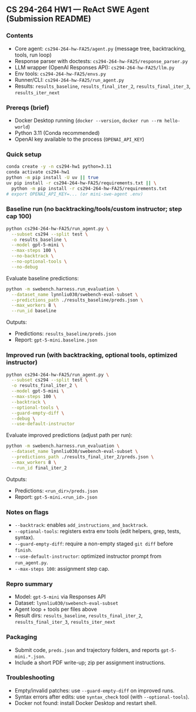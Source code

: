 ## CS 294-264 HW1 — ReAct SWE Agent (Submission README)

### Contents
- Core agent: `cs294-264-hw-FA25/agent.py` (message tree, backtracking, tools, run loop)
- Response parser with doctests: `cs294-264-hw-FA25/response_parser.py`
- LLM wrapper (OpenAI Responses API): `cs294-264-hw-FA25/llm.py`
- Env tools: `cs294-264-hw-FA25/envs.py`
- Runner/CLI: `cs294-264-hw-FA25/run_agent.py`
- Results: `results_baseline`, `results_final_iter_2`, `results_final_iter_3`, `results_iter_next`

### Prereqs (brief)
- Docker Desktop running (`docker --version`, `docker run --rm hello-world`)
- Python 3.11 (Conda recommended)
- OpenAI key available to the process (`OPENAI_API_KEY`)

### Quick setup
```bash
conda create -y -n cs294-hw1 python=3.11
conda activate cs294-hw1
python -m pip install -U uv || true
uv pip install -r cs294-264-hw-FA25/requirements.txt || \
  python -m pip install -r cs294-264-hw-FA25/requirements.txt
# export OPENAI_API_KEY=... (or mini-swe-agent .env)
```

### Baseline run (no backtracking/tools/custom instructor; step cap 100)
```bash
python cs294-264-hw-FA25/run_agent.py \
  --subset cs294 --split test \
  -o results_baseline \
  --model gpt-5-mini \
  --max-steps 100 \
  --no-backtrack \
  --no-optional-tools \
  --no-debug
```
Evaluate baseline predictions:
```bash
python -m swebench.harness.run_evaluation \
  --dataset_name lynnliu030/swebench-eval-subset \
  --predictions_path ./results_baseline/preds.json \
  --max_workers 8 \
  --run_id baseline
```
Outputs:
- Predictions: `results_baseline/preds.json`
- Report: `gpt-5-mini.baseline.json`

### Improved run (with backtracking, optional tools, optimized instructor)
```bash
python cs294-264-hw-FA25/run_agent.py \
  --subset cs294 --split test \
  -o results_final_iter_2 \
  --model gpt-5-mini \
  --max-steps 100 \
  --backtrack \
  --optional-tools \
  --guard-empty-diff \
  --debug \
  --use-default-instructor
```
Evaluate improved predictions (adjust path per run):
```bash
python -m swebench.harness.run_evaluation \
  --dataset_name lynnliu030/swebench-eval-subset \
  --predictions_path ./results_final_iter_2/preds.json \
  --max_workers 8 \
  --run_id final_iter_2
```
Outputs:
- Predictions: `<run_dir>/preds.json`
- Report: `gpt-5-mini.<run_id>.json`

### Notes on flags
- `--backtrack`: enables `add_instructions_and_backtrack`.
- `--optional-tools`: registers extra env tools (edit helpers, grep, tests, syntax).
- `--guard-empty-diff`: require a non-empty staged `git diff` before `finish`.
- `--use-default-instructor`: optimized instructor prompt from `run_agent.py`.
- `--max-steps 100`: assignment step cap.

### Repro summary
- Model: `gpt-5-mini` via Responses API
- Dataset: `lynnliu030/swebench-eval-subset`
- Agent loop + tools per files above
- Result dirs: `results_baseline`, `results_final_iter_2`, `results_final_iter_3`, `results_iter_next`

### Packaging
- Submit code, `preds.json` and trajectory folders, and reports `gpt-5-mini.*.json`.
- Include a short PDF write-up; zip per assignment instructions.

### Troubleshooting
- Empty/invalid patches: use `--guard-empty-diff` on improved runs.
- Syntax errors after edits: use `syntax_check` tool (with `--optional-tools`).
- Docker not found: install Docker Desktop and restart shell.
